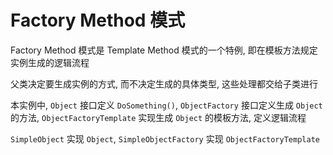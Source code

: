 # Factory Method 模式

Factory Method 模式是 Template Method 模式的一个特例, 即在模板方法规定实例生成的逻辑流程

父类决定要生成实例的方式, 而不决定生成的具体类型, 这些处理都交给子类进行

本实例中, `Object` 接口定义 `DoSomething()`, `ObjectFactory` 接口定义生成 `Object` 的方法, `ObjectFactoryTemplate` 实现生成 `Object` 的模板方法, 定义逻辑流程

`SimpleObject` 实现 `Object`, `SimpleObjectFactory` 实现 `ObjectFactoryTemplate`


